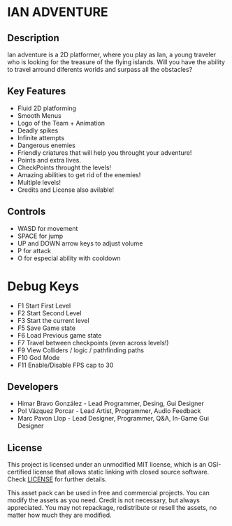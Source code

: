 # IAN ADVENTURE

## Description

Ian adventure is a 2D platformer, where you play as Ian, a young traveler who is looking for the treasure of the flying islands. Will you have the ability to travel arround diferents worlds and surpass all the obstacles?

## Key Features

 - Fluid 2D platforming
 - Smooth Menus
 - Logo of the Team + Animation
 - Deadly spikes
 - Infinite attempts
 - Dangerous enemies
 - Friendly criatures that will help you throught your adventure!
 - Points and extra lives.
 - CheckPoints throught the levels!
 - Amazing abilities to get rid of the enemies!
 - Multiple levels!
 - Credits and License also avilable!
 
## Controls

 - WASD for movement
 - SPACE for jump
 - UP and DOWN arrow keys to adjust volume
 - P for attack
 - O for especial ability with cooldown
 
 # Debug Keys
 
 - F1 Start First Level
 - F2 Start Second Level
 - F3 Start the current level
 - F5 Save Game state
 - F6 Load Previous game state
 - F7 Travel between checkpoints (even across levels!)
 - F9 View Colliders / logic / pathfinding paths
 - F10 God Mode
 - F11 Enable/Disable FPS cap to 30
 
## Developers

 - Himar Bravo González - Lead Programmer, Desing, Gui Designer
 - Pol Vázquez Porcar - Lead Artist, Programmer, Audio Feedback
 - Marc Pavon Llop - Lead Designer, Programmer, Q&A, In-Game Gui Designer 


## License

This project is licensed under an unmodified MIT license, which is an OSI-certified license that allows static linking with closed source software. Check [LICENSE](LICENSE) for further details.

This asset pack can be used in free and commercial projects. You can modify the assets as you need. Credit is not necessary, but always appreciated.  You may not repackage, redistribute or resell the assets, no matter how much they are modified.
